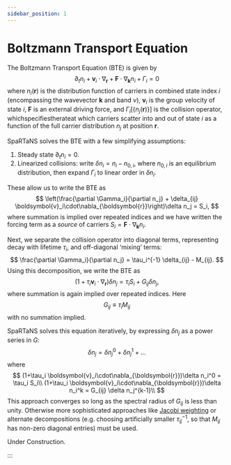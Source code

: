 ```yaml
---
sidebar_position: 1
---
```


# Boltzmann Transport Equation

The Boltzmann Transport Equation (BTE) is given by
$$
\partial_t n_i + \boldsymbol{v}_i\cdot\nabla_{\boldsymbol{r}} + \boldsymbol{F}\cdot\nabla_{\boldsymbol{k}} n_i + \Gamma_i = 0
$$
where $n_i(\boldsymbol{r})$ is the distribution function of carriers in combined state index $i$ (encompassing the wavevector $\boldsymbol{k}$ and band $\nu$), $\boldsymbol{v}_i$ is the group velocity of state $i$, $\boldsymbol{F}$ is an external driving force, and $\Gamma_i[\{n_j(\boldsymbol{r})\}]$ is the collision operator, whichspecifiestherateat which carriers scatter into and out of state $i$ as a function of the full carrier distribution $n_j$ at position $\boldsymbol{r}$.

SpaRTaNS solves the BTE with a few simplifying assumptions:

1. Steady state $\partial_t n_i = 0$.
2. Linearized collisions: write $\delta n_i = n_i - n_{0,i}$, where $n_{0,i}$ is an equilibrium distribution, then expand $\Gamma_i$ to linear order in $\delta n_i$.

These allow us to write the BTE as
$$
\left(\frac{\partial \Gamma_i}{\partial n_j} + \delta_{ij} \boldsymbol{v}_i\cdot\nabla_{\boldsymbol{r}}\right)\delta n_j = S_i,
$$
where summation is implied over repeated indices and we have written the forcing term as a *source* of carriers $S_i = \boldsymbol{F}\cdot\nabla_{\boldsymbol{k}} n_i$.

Next, we separate the collision operator into diagonal terms, representing decay with lifetime $\tau_i$, and off-diagonal ‘mixing’ terms:
$$
\frac{\partial \Gamma_i}{\partial n_j} = \tau_i^{-1} \delta_{ij} - M_{ij}.
$$
Using this decomposition, we write the BTE as
$$
\left(1 + \tau_i\boldsymbol{v}_i\cdot\nabla_{\boldsymbol{r}}\right)\delta n_j = \tau_i S_i + G_{ij} \delta n_j,
$$
where summation is again implied over repeated indices. Here 
$$
G_{ij} \equiv \tau_i M_{ij}
$$
with no summation implied.

SpaRTaNS solves this equation iteratively, by expressing $\delta n_j$ as a power series in $G$:
$$
\delta n_j = \delta n_j^0 + \delta n_j^1 + ...
$$
 where
$$
(1+\tau_i \boldsymbol{v}_i\cdot\nabla_{\boldsymbol{r}})\delta n_i^0 = \tau_i S_i\\
(1+\tau_i \boldsymbol{v}_i\cdot\nabla_{\boldsymbol{r}})\delta n_i^k = G_{ij} \delta n_j^{k-1}\\
$$
This approach converges so long as the spectral radius of $G_{ij}$ is less than unity. Otherwise more sophisticated approaches like [Jacobi weighting](https://arxiv.org/abs/1811.01059) or alternate decompositions (e.g. choosing artificially smaller $\tau_{ij}^{-1}$, so that $M_{ij}$ has non-zero diagonal entries) must be used.

Under Construction.

:::

